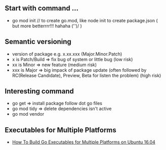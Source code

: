 ## Start with command ...
- go mod init <projectname> // to create go.mod, like node init to create package.json ( but more betterrrr!!! hahaha \('')/ )

## Semantic versioning
- version of package e.g. x.xx.xxx (Major.Minor.Patch)
- x is Patch/Build => fix bug of system or little bug (low risk) 
- xx is Minor => new feature (medium risk)
- xxx is Major => big impack of package update (often followed by RC(Release Candidate), Preview, Beta for listen the problem) (high risk)

## Interesting command
- go get => install package follow dot go files
- go mod tidy => delete dependencies isn't active
- go mod vendor

## Executables for Multiple Platforms
- [How To Build Go Executables for Multiple Platforms on Ubuntu 16.04](https://www.digitalocean.com/community/tutorials/how-to-build-go-executables-for-multiple-platforms-on-ubuntu-16-04)